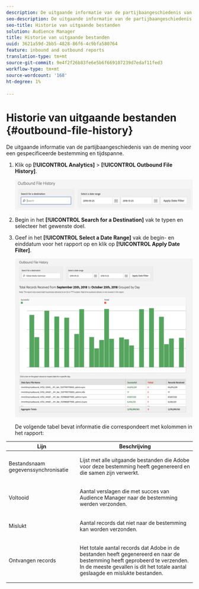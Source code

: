 ```yaml
---
description: De uitgaande informatie van de partijbaangeschiedenis van de mening voor een gespecificeerde bestemming en tijdspanne.
seo-description: De uitgaande informatie van de partijbaangeschiedenis van de mening voor een gespecificeerde bestemming en tijdspanne.
seo-title: Historie van uitgaande bestanden
solution: Audience Manager
title: Historie van uitgaande bestanden
uuid: 3621a59d-2bb5-4828-86f6-4c9bfa580764
feature: inbound and outbound reports
translation-type: tm+mt
source-git-commit: 9e4f2f26b83fe6e5b6f669107239d7edaf11fed3
workflow-type: tm+mt
source-wordcount: '168'
ht-degree: 1%

---
```



# Historie van uitgaande bestanden {#outbound-file-history}

De uitgaande informatie van de partijbaangeschiedenis van de mening voor een gespecificeerde bestemming en tijdspanne.

<!-- 

t_reports_outbound_history.xml

 -->

1. Klik op **[!UICONTROL Analytics]** > **[!UICONTROL Outbound File History]**.

   ![Stap resultaat](assets/outbound_history.png)

1. Begin in het **[!UICONTROL Search for a Destination]** vak te typen en selecteer het gewenste doel.
1. Geef in het **[!UICONTROL Select a Date Range]** vak de begin- en einddatum voor het rapport op en klik op **[!UICONTROL Apply Date Filter]**.

   ![Stap resultaat](assets/outbound_history_stats.png)

   De volgende tabel bevat informatie die correspondeert met kolommen in het rapport:

<table id="table_93076D46AC50411395E72B9B987E99BE"> 
 <thead> 
  <tr> 
   <th colname="col1" class="entry"> Lijn </th> 
   <th colname="col2" class="entry"> Beschrijving </th> 
  </tr> 
 </thead>
 <tbody> 
  <tr> 
   <td colname="col1"> Bestandsnaam gegevenssynchronisatie </td> 
   <td colname="col2"> <p>Lijst met alle uitgaande bestanden die <span class="keyword"> Adobe</span> voor deze bestemming heeft gegenereerd en die samen zijn verwerkt. </p> </td> 
  </tr> 
  <tr> 
   <td colname="col1"> Voltooid </td> 
   <td colname="col2"> <p>Aantal verslagen die met succes van <span class="keyword"> Audience Manager</span> naar de bestemming werden verzonden. </p> </td> 
  </tr> 
  <tr> 
   <td colname="col1"> Mislukt </td> 
   <td colname="col2"> <p>Aantal records dat niet naar de bestemming kan worden verzonden. </p> </td> 
  </tr> 
  <tr> 
   <td colname="col1"> Ontvangen records </td> 
   <td colname="col2"> <p>Het totale aantal records dat <span class="keyword"> Adobe</span> in de bestanden heeft gegenereerd en naar de bestemming heeft geprobeerd te verzenden. In de meeste gevallen is dit het totale aantal geslaagde en mislukte bestanden. </p> </td> 
  </tr> 
 </tbody> 
</table>

